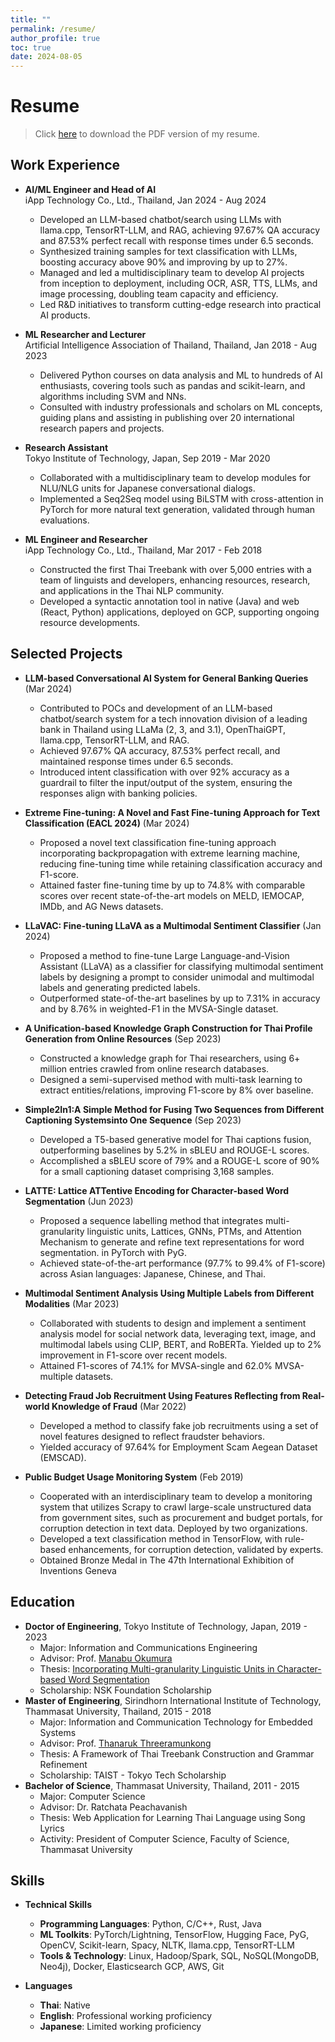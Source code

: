 ```yaml
---
title: ""
permalink: /resume/
author_profile: true
toc: true
date: 2024-08-05
---
```


# Resume
> Click [here](/assets/files/thodsaporn-chayintr-web-resume.pdf) to download the PDF version of my resume.

## Work Experience
- **AI/ML Engineer and Head of AI**  <br>iApp Technology Co., Ltd., Thailand, Jan 2024 - Aug 2024  
    - Developed an LLM-based chatbot/search using LLMs with llama.cpp, TensorRT-LLM, and RAG, achieving 97.67% QA accuracy and 87.53% perfect recall with response times under 6.5 seconds.
    - Synthesized training samples for text classification with LLMs, boosting accuracy above 90% and improving by up to 27%.
    - Managed and led a multidisciplinary team to develop AI projects from inception to deployment, including OCR, ASR, TTS, LLMs, and image processing, doubling team capacity and efficiency.
    - Led R&D initiatives to transform cutting-edge research into practical AI products.

- **ML Researcher and Lecturer** <br>Artificial Intelligence Association of Thailand, Thailand, Jan 2018 - Aug 2023  
    - Delivered Python courses on data analysis and ML to hundreds of AI enthusiasts, covering tools such as pandas and scikit-learn, and algorithms including SVM and NNs.
    - Consulted with industry professionals and scholars on ML concepts, guiding plans and assisting in publishing over 20 international research papers and projects.

- **Research Assistant** <br>Tokyo Institute of Technology, Japan, Sep 2019 - Mar 2020
    - Collaborated with a multidisciplinary team to develop modules for NLU/NLG units for Japanese conversational dialogs.
    - Implemented a Seq2Seq model using BiLSTM with cross-attention in PyTorch for more natural text generation, validated through human evaluations.

- **ML Engineer and Researcher** <br>iApp Technology Co., Ltd., Thailand, Mar 2017 - Feb 2018
    - Constructed the first Thai Treebank with over 5,000 entries with a team of linguists and developers, enhancing resources, research, and applications in the Thai NLP community.
    - Developed a syntactic annotation tool in native (Java) and web (React, Python) applications, deployed on GCP, supporting ongoing resource developments.


## Selected Projects
- **LLM-based Conversational AI System for General Banking Queries** (Mar 2024)
    - Contributed to POCs and development of an LLM-based chatbot/search system for a tech innovation division of a leading bank in Thailand using LLaMa (2, 3, and 3.1), OpenThaiGPT, llama.cpp, TensorRT-LLM, and RAG. 
    - Achieved 97.67% QA accuracy, 87.53% perfect recall, and maintained response times under 6.5 seconds.
    - Introduced intent classification with over 92% accuracy as a guardrail to filter the input/output of the system, ensuring the responses align with banking policies. 

- **Extreme Fine-tuning: A Novel and Fast Fine-tuning Approach for Text Classification (EACL 2024)** (Mar 2024)
    - Proposed a novel text classification fine-tuning approach incorporating backpropagation with extreme learning machine, reducing fine-tuning time while retaining classification accuracy and F1-score.
    - Attained faster fine-tuning time by up to 74.8% with comparable scores over recent state-of-the-art models on MELD, IEMOCAP, IMDb, and AG News datasets.
- **LLaVAC: Fine-tuning LLaVA as a Multimodal Sentiment Classifier** (Jan 2024)
    - Proposed a method to fine-tune Large Language-and-Vision Assistant (LLaVA) as a classifier for classifying multimodal sentiment labels by designing a prompt to consider unimodal and multimodal labels and generating predicted labels.
    - Outperformed state-of-the-art baselines by up to 7.31% in accuracy and by 8.76% in weighted-F1 in the MVSA-Single dataset.
- **A Unification-based Knowledge Graph Construction for Thai Profile Generation from Online Resources** (Sep 2023)
    - Constructed a knowledge graph for Thai researchers, using 6+ million entries crawled from online research databases.
    - Designed a semi-supervised method with multi-task learning to extract entities/relations, improving F1-score by 8% over baseline.
- **Simple2In1:A Simple Method for Fusing Two Sequences from Different Captioning Systemsinto One Sequence** (Sep 2023)
    - Developed a T5-based generative model for Thai captions fusion, outperforming baselines by 5.2% in sBLEU and ROUGE-L scores.
    - Accomplished a sBLEU score of 79% and a ROUGE-L score of 90% for a small captioning dataset comprising 3,168 samples.
- **LATTE: Lattice ATTentive Encoding for Character-based Word Segmentation** (Jun 2023)
    - Proposed a sequence labelling method that integrates multi-granularity linguistic units, Lattices, GNNs, PTMs, and Attention Mechanism to generate and refine text representations for word segmentation. in PyTorch with PyG.
    - Achieved state-of-the-art performance (97.7% to 99.4% of F1-score) across Asian languages: Japanese, Chinese, and Thai.
- **Multimodal Sentiment Analysis Using Multiple Labels from Different Modalities** (Mar 2023)
    - Collaborated with students to design and implement a sentiment analysis model for social network data, leveraging text, image, and multimodal labels using CLIP, BERT, and RoBERTa. Yielded up to 2% improvement in F1-score over recent models.
    - Attained F1-scores of 74.1% for MVSA-single and 62.0% MVSA-multiple datasets.
- **Detecting Fraud Job Recruitment Using Features Reflecting from Real-world Knowledge of Fraud** (Mar 2022)
    - Developed a method to classify fake job recruitments using a set of novel features designed to reflect fraudster behaviors.
    - Yielded accuracy of 97.64% for Employment Scam Aegean Dataset (EMSCAD).
- **Public Budget Usage Monitoring System** (Feb 2019)
    - Cooperated with an interdisciplinary team to develop a monitoring system that utilizes Scrapy to crawl large-scale unstructured data from government sites, such as procurement and budget portals, for corruption detection in text data. Deployed by two organizations.
    - Developed a text classification method in TensorFlow, with rule-based enhancements, for corruption detection, validated by experts.
    - Obtained Bronze Medal in The 47th International Exhibition of Inventions Geneva

## Education
- **Doctor of Engineering**, Tokyo Institute of Technology, Japan, 2019 - 2023
    - Major: Information and Communications Engineering
    - Advisor: Prof. [Manabu Okumura](http://www.lr.pi.titech.ac.jp/~oku/index-e.html)
    - Thesis: [Incorporating Multi-granularity Linguistic Units in Character-based Word Segmentation](https://t2r2.star.titech.ac.jp/cgi-bin/publicationinfo.cgi?q_publication_content_number=CTT100902372)
    - Scholarship: NSK Foundation Scholarship
- **Master of Engineering**, Sirindhorn International Institute of Technology, Thammasat University, Thailand, 2015 - 2018
    - Major: Information and Communication Technology for Embedded Systems
    - Advisor: Prof. [Thanaruk Threeramunkong](https://www.siit.tu.ac.th/page_bx.php?cid=106&cno=58&show=)
    - Thesis: A Framework of Thai Treebank Construction and Grammar Refinement 
    - Scholarship: TAIST - Tokyo Tech Scholarship
- **Bachelor of Science**, Thammasat University, Thailand, 2011 - 2015
    - Major: Computer Science
    - Advisor: Dr. Ratchata Peachavanish
    - Thesis: Web Application for Learning Thai Language using Song Lyrics
    - Activity: President of Computer Science, Faculty of Science, Thammasat University

## Skills
- **Technical Skills**
    - **Programming Languages**: Python, C/C++, Rust, Java
    - **ML Toolkits**: PyTorch/Lightning, TensorFlow, Hugging Face, PyG, OpenCV, Scikit-learn, Spacy, NLTK, llama.cpp, TensorRT-LLM
    - **Tools & Technology**: Linux, Hadoop/Spark, SQL, NoSQL(MongoDB, Neo4j), Docker, Elasticsearch GCP, AWS, Git

- **Languages**
    - **Thai**: Native
    - **English**: Professional working proficiency
    - **Japanese**: Limited working proficiency